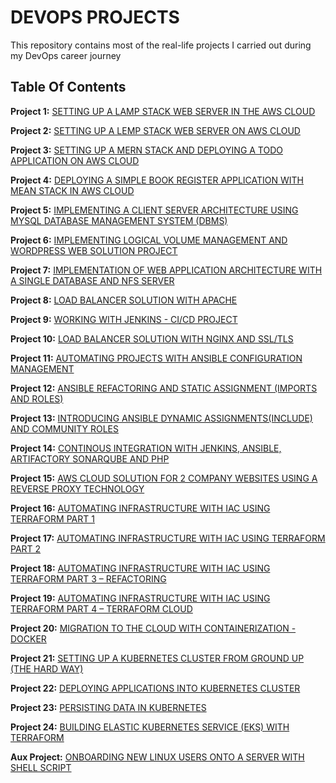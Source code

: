 # DEVOPS PROJECTS 

This repository contains most of the real-life projects I carried out during my DevOps career journey

## Table Of Contents

**Project 1:**    [SETTING UP A LAMP STACK WEB SERVER IN THE AWS CLOUD](https://github.com/somex6/Darey.io-Projects/blob/main/project1.md)

**Project 2:**    [SETTING UP A LEMP STACK WEB SERVER ON AWS CLOUD](https://github.com/somex6/Darey.io-Projects/blob/main/project2.md)

**Project 3:**    [SETTING UP A MERN STACK AND DEPLOYING A TODO APPLICATION ON AWS CLOUD](https://github.com/somex6/Darey.io-Projects/blob/main/project3.md)

**Project 4:**    [DEPLOYING A SIMPLE BOOK REGISTER APPLICATION WITH MEAN STACK IN AWS CLOUD](https://github.com/somex6/Darey.io-Projects/blob/main/project4.md)

**Project 5:**    [IMPLEMENTING A CLIENT SERVER ARCHITECTURE USING MYSQL DATABASE MANAGEMENT SYSTEM (DBMS)](https://github.com/somex6/Darey.io-Projects/blob/main/project5.md)

**Project 6:**    [IMPLEMENTING LOGICAL VOLUME MANAGEMENT AND WORDPRESS WEB SOLUTION PROJECT](https://github.com/somex6/Darey.io-Projects/blob/main/project6.md)

**Project 7:**    [IMPLEMENTATION OF WEB APPLICATION ARCHITECTURE WITH A SINGLE DATABASE AND NFS SERVER](https://github.com/somex6/Darey.io-Projects/blob/main/project7.md)

**Project 8:**    [LOAD BALANCER SOLUTION WITH APACHE](https://github.com/somex6/Darey.io-Projects/blob/main/project8.md)

**Project 9:**    [WORKING WITH JENKINS - CI/CD PROJECT](https://github.com/somex6/Darey.io-Projects/blob/main/project9.md)

**Project 10:**   [LOAD BALANCER SOLUTION WITH NGINX AND SSL/TLS](https://github.com/somex6/Darey.io-Projects/blob/main/project10.md)

**Project 11:**   [AUTOMATING PROJECTS WITH ANSIBLE CONFIGURATION MANAGEMENT](https://github.com/somex6/Darey.io-Projects/blob/main/project11.md)

**Project 12:**   [ANSIBLE REFACTORING AND STATIC ASSIGNMENT (IMPORTS AND ROLES)](https://github.com/somex6/Darey.io-Projects/blob/main/Project12.md)

**Project 13:**   [INTRODUCING ANSIBLE DYNAMIC ASSIGNMENTS(INCLUDE) AND COMMUNITY ROLES](https://github.com/somex6/Darey.io-Projects/blob/main/project13.md)

**Project 14:**   [CONTINOUS INTEGRATION WITH JENKINS, ANSIBLE, ARTIFACTORY SONARQUBE AND PHP](https://github.com/somex6/Darey.io-Projects/blob/main/project14.md)

**Project 15:**   [AWS CLOUD SOLUTION FOR 2 COMPANY WEBSITES USING A REVERSE PROXY TECHNOLOGY](https://github.com/somex6/Darey.io-Projects/blob/main/project15.md)

**Project 16:**   [AUTOMATING INFRASTRUCTURE WITH IAC USING TERRAFORM PART 1](https://github.com/somex6/Darey.io-Projects/blob/main/project16.md)

**Project 17:**   [AUTOMATING INFRASTRUCTURE WITH IAC USING TERRAFORM PART 2](https://github.com/somex6/Darey.io-Projects/blob/main/project17.md)

**Project 18:**   [AUTOMATING INFRASTRUCTURE WITH IAC USING TERRAFORM PART 3 – REFACTORING](https://github.com/somex6/Darey.io-Projects/blob/main/project18.md)

**Project 19:**   [AUTOMATING INFRASTRUCTURE WITH IAC USING TERRAFORM PART 4 – TERRAFORM CLOUD](https://github.com/somex6/Darey.io-Projects/blob/main/project19.md)

**Project 20:**   [MIGRATION TO THE CLOUD WITH CONTAINERIZATION - DOCKER](https://github.com/somex6/Darey.io-Projects/blob/main/project20.md)

**Project 21:**   [SETTING UP A KUBERNETES CLUSTER FROM GROUND UP (THE HARD WAY)](https://github.com/somex6/Darey.io-Projects/blob/main/project21.md)

**Project 22:**   [DEPLOYING APPLICATIONS INTO KUBERNETES CLUSTER](https://github.com/somex6/Darey.io-Projects/blob/main/project22.md)

**Project 23:**   [PERSISTING DATA IN KUBERNETES](https://github.com/somex6/Darey.io-Projects/blob/main/project23.md)

**Project 24:**   [BUILDING ELASTIC KUBERNETES SERVICE (EKS) WITH TERRAFORM](https://github.com/somex6/Darey.io-Projects/blob/main/project24.md)

**Aux Project:**  [ONBOARDING NEW LINUX USERS ONTO A SERVER WITH SHELL SCRIPT](https://github.com/somex6/Darey.io-Projects/blob/main/auxillary-projects.md)
